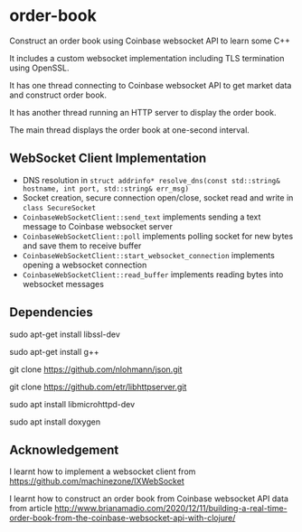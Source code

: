 # order-book
Construct an order book using Coinbase websocket API to learn some C++

It includes a custom websocket implementation including TLS termination using OpenSSL.

It has one thread connecting to Coinbase websocket API to get market data and construct order book.

It has another thread running an HTTP server to display the order book.

The main thread displays the order book at one-second interval.

## WebSocket Client Implementation
- DNS resolution in `struct addrinfo* resolve_dns(const std::string& hostname, int port, std::string& err_msg)`
- Socket creation, secure connection open/close, socket read and write in `class SecureSocket`
- `CoinbaseWebSocketClient::send_text` implements sending a text message to Coinbase websocket server
- `CoinbaseWebSocketClient::poll` implements polling socket for new bytes and save them to receive buffer
- `CoinbaseWebSocketClient::start_websocket_connection` implements opening a websocket connection
- `CoinbaseWebSocketClient::read_buffer` implements reading bytes into websocket messages

## Dependencies
sudo apt-get install libssl-dev

sudo apt-get install g++

git clone https://github.com/nlohmann/json.git

git clone https://github.com/etr/libhttpserver.git

sudo apt install libmicrohttpd-dev

sudo apt install doxygen

## Acknowledgement
I learnt how to implement a websocket client from https://github.com/machinezone/IXWebSocket

I learnt how to construct an order book from Coinbase websocket API data from article http://www.brianamadio.com/2020/12/11/building-a-real-time-order-book-from-the-coinbase-websocket-api-with-clojure/

